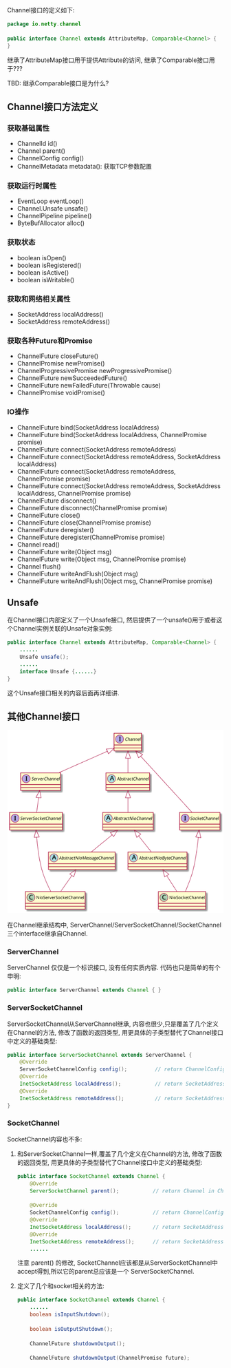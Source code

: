 Channel接口的定义如下: 

```java
package io.netty.channel

public interface Channel extends AttributeMap, Comparable<Channel> {
}
```

继承了AttributeMap接口用于提供Attribute的访问, 继承了Comparable接口用于???

TBD: 继承Comparable接口是为什么?

## Channel接口方法定义

### 获取基础属性

- ChannelId id()
- Channel parent()
- ChannelConfig config()
- ChannelMetadata metadata(): 获取TCP参数配置

### 获取运行时属性

- EventLoop eventLoop()
- Channel.Unsafe unsafe()
- ChannelPipeline pipeline()
- ByteBufAllocator alloc()

### 获取状态

- boolean isOpen()
- boolean isRegistered()
- boolean isActive()
- boolean isWritable()

### 获取和网络相关属性

- SocketAddress localAddress()
- SocketAddress remoteAddress()

### 获取各种Future和Promise

- ChannelFuture closeFuture()
- ChannelPromise newPromise()
- ChannelProgressivePromise newProgressivePromise()
- ChannelFuture newSucceededFuture()
- ChannelFuture newFailedFuture(Throwable cause)
- ChannelPromise voidPromise()

### IO操作

- ChannelFuture bind(SocketAddress localAddress)
- ChannelFuture bind(SocketAddress localAddress, ChannelPromise promise)
- ChannelFuture connect(SocketAddress remoteAddress)
- ChannelFuture connect(SocketAddress remoteAddress, SocketAddress localAddress)
- ChannelFuture connect(SocketAddress remoteAddress, ChannelPromise promise)
- ChannelFuture connect(SocketAddress remoteAddress, SocketAddress localAddress, ChannelPromise promise)
- ChannelFuture disconnect()
- ChannelFuture disconnect(ChannelPromise promise)
- ChannelFuture close()
- ChannelFuture close(ChannelPromise promise)
- ChannelFuture deregister()
- ChannelFuture deregister(ChannelPromise promise)
- Channel read()
- ChannelFuture write(Object msg)
- ChannelFuture write(Object msg, ChannelPromise promise)
- Channel flush()
- ChannelFuture writeAndFlush(Object msg)
- ChannelFuture writeAndFlush(Object msg, ChannelPromise promise)


## Unsafe

在Channel接口内部定义了一个Unsafe接口, 然后提供了一个unsafe()用于或者这个Channel实例关联的Unsafe对象实例:

```java
public interface Channel extends AttributeMap, Comparable<Channel> {
	......
    Unsafe unsafe();
    ......
    interface Unsafe {......}
}
```
这个Unsafe接口相关的内容后面再详细讲.

## 其他Channel接口

![nio channels](./image/nio_channels.png)

在Channel继承结构中, ServerChannel/ServerSocketChannel/SocketChannel 三个interface继承自Channel.

### ServerChannel

ServerChannel 仅仅是一个标识接口, 没有任何实质内容. 代码也只是简单的有个申明:

```java
public interface ServerChannel extends Channel { }
```

### ServerSocketChannel

ServerSocketChannel从ServerChannel继承, 内容也很少,只是覆盖了几个定义在Channel的方法, 修改了函数的返回类型, 用更具体的子类型替代了Channel接口中定义的基础类型:

```java
public interface ServerSocketChannel extends ServerChannel {
    @Override
    ServerSocketChannelConfig config();			// return ChannelConfig in Channel
    @Override
    InetSocketAddress localAddress();			// return SocketAddress in Channel
    @Override
    InetSocketAddress remoteAddress();			// return SocketAddress in Channel
}
```

### SocketChannel

SocketChannel内容也不多:

1. 和ServerSocketChannel一样,覆盖了几个定义在Channel的方法, 修改了函数的返回类型, 用更具体的子类型替代了Channel接口中定义的基础类型:

    ```java
    public interface SocketChannel extends Channel {
        @Override
        ServerSocketChannel parent();			// return Channel in Channel

        @Override
        SocketChannelConfig config();			// return ChannelConfig in Channel
        @Override
        InetSocketAddress localAddress();		// return SocketAddress in Channel
        @Override
        InetSocketAddress remoteAddress();		// return SocketAddress in Channel
        ......
    ```

    注意 parent() 的修改, SocketChannel应该都是从ServerSocketChannel中accept得到,所以它的parent总应该是一个 ServerSocketChannel.

2. 定义了几个和socket相关的方法:

    ```java
    public interface SocketChannel extends Channel {
        ......
        boolean isInputShutdown();

        boolean isOutputShutdown();

        ChannelFuture shutdownOutput();

        ChannelFuture shutdownOutput(ChannelPromise future);
    ```